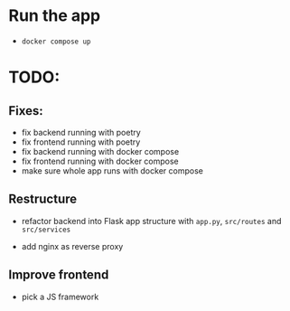 # Run the app

- `docker compose up`

# TODO:

## Fixes:

- fix backend running with poetry
- fix frontend running with poetry
- fix backend running with docker compose
- fix frontend running with docker compose
- make sure whole app runs with docker compose

## Restructure

- refactor backend into Flask app structure with `app.py`, `src/routes` and `src/services`

- add nginx as reverse proxy

## Improve frontend
- pick a JS framework

